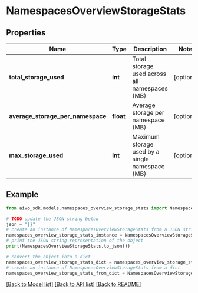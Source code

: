 # NamespacesOverviewStorageStats

## Properties

Name | Type | Description | Notes
------------ | ------------- | ------------- | -------------
**total_storage_used** | **int** | Total storage used across all namespaces (MB) | [optional]
**average_storage_per_namespace** | **float** | Average storage per namespace (MB) | [optional]
**max_storage_used** | **int** | Maximum storage used by a single namespace (MB) | [optional]

## Example

```python
from aivo_sdk.models.namespaces_overview_storage_stats import NamespacesOverviewStorageStats

# TODO update the JSON string below
json = "{}"
# create an instance of NamespacesOverviewStorageStats from a JSON string
namespaces_overview_storage_stats_instance = NamespacesOverviewStorageStats.from_json(json)
# print the JSON string representation of the object
print(NamespacesOverviewStorageStats.to_json())

# convert the object into a dict
namespaces_overview_storage_stats_dict = namespaces_overview_storage_stats_instance.to_dict()
# create an instance of NamespacesOverviewStorageStats from a dict
namespaces_overview_storage_stats_from_dict = NamespacesOverviewStorageStats.from_dict(namespaces_overview_storage_stats_dict)
```

[[Back to Model list]](../README.md#documentation-for-models) [[Back to API list]](../README.md#documentation-for-api-endpoints) [[Back to README]](../README.md)
